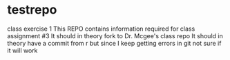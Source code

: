 # testrepo
class exercise 1
This REPO contains information required for class assignment #3
It should in theory fork to Dr. Mcgee's class repo
It should in theory have a commit from r but since I keep getting errors in git not sure if it will work

